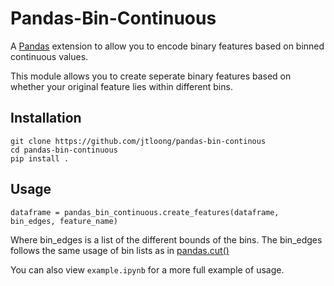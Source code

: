 # Pandas-Bin-Continuous

A [Pandas](https://pandas.pydata.org/) extension to allow you to encode binary features based on binned continuous values.

This module allows you to create seperate binary features based on whether your original feature lies within different bins. 

## Installation

```
git clone https://github.com/jtloong/pandas-bin-continous
cd pandas-bin-continuous
pip install .
```

## Usage

```
dataframe = pandas_bin_continuous.create_features(dataframe, bin_edges, feature_name)
```

Where bin_edges is a list of the different bounds of the bins. The bin_edges follows the same usage of bin lists as in [pandas.cut()](https://pandas.pydata.org/pandas-docs/version/0.23.4/generated/pandas.cut.html)

You can also view `example.ipynb` for a more full example of usage.